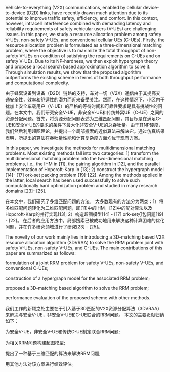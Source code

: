 Vehicle-to-everything (V2X) communications, enabled by cellular device-to-device (D2D) links, have recently drawn much attention due to its potential to improve traffic safety, efficiency, and comfort. In this context, however, intracell interference combined with demanding latency and reliability requirements of safety vehicular users (V-UEs) are challenging issues. In this paper, we study a resource allocation problem among safety V-UEs, non-safety V-UEs, and conventional cellular UEs (C-UEs). Firstly, the resource allocation problem is formulated as a three-dimensional matching problem, where the objective is to maximize the total throughput of non-safety V-UEs on condition of satisfying the requirements on C-UEs and on safety V-UEs. Due to its NP-hardness, we then exploit hypergraph theory and propose a local search based approximation algorithm to solve it. Through simulation results, we show that the proposed algorithm outperforms the existing scheme in terms of both throughput performance and computational complexity.


由于蜂窝设备到设备（D2D）链路的支持，车对一切（V2X）通信由于其提高交通安全性，效率和舒适性的潜力而近来备受关注。然而，在这种情况下，小区内干扰加上安全车载用户（V-UE）的严格的等待时间和可靠性要求是具有挑战性的问题。在本文中，我们研究安全V-UE，非安全V-UE和传统蜂窝UE（C-UE）之间的资源分配问题。首先，将资源分配问题表述为三维匹配问题，其目标是在满足C-UE和安全V-UE的要求的条件下最大化非安全V-UE的总吞吐量。由于其NP硬度，我们然后利用超图理论，并提出一个局部搜索的近似算法来解决它。通过仿真结果表明，所提出的算法在吞吐量性能和计算复杂度方面均优于现有方案。



In this paper, we investigate the methods for multidimensional matching problems. Most existing methods fall into two categories: 1) transform the multidimensional matching problem into the two-dimensional matching problems, i.e., the IHM in [11], the pairing algorithm in [12], and the parallel implementation of Hopcroft-Karp in [13]; 2) construct the hypergraph model [14]- [17] ork-set packing problem [19]-[22]. Among the methods applied in the latter, local search has been used successfully to solve such computationally hard optimization problem and studied in many research domains [23]- [25].


在本文中，我们研究了多维匹配问题的方法。 大多数现有的方法分为两类：1）将多维匹配问题转化为二维匹配问题，即[11]中的IHM，[12]中的配对算法以及Hopcroft-Karp的并行实现[13]; 2）构造超图模型[14] - [17] ork-set打包问题[19] - [22]。 在后者的应用方法中，局部搜索已被成功地用来解决这种计算困难的优化问题，并在许多研究领域进行了研究[23] - [25]。


The novelty of our work mainly lies in introducing a 3D-matching based V2X resource allocation algorithm (3DVRAA) to solve the RRM problem joint with safety V-UEs, non-safety V-UEs, and C-UEs. The main contributions of this paper are summarized as follows:

formulation of a joint RRM problem for safety V-UEs, non-safety V-UEs, and conventional C-UEs;

construction of a hypergraph model for the associated RRM problem;

proposed a 3D-matching based algorithm to solve the RRM problem;

performance evaluation of the proposed scheme with other methods.

我们工作的新颖之处主要在于引入基于3D匹配的V2X资源分配算法（3DVRAA）来解决与安全V-UE，非安全V-UE和C-UE联合的RRM问题。 本文的主要贡献归纳如下：

为安全V-UE，非安全V-UE和传统C-UE制定联合RRM问题;

为相关RRM问题构建超图模型;

提出了一种基于三维匹配的算法来解决RRM问题;

用其他方法对该方案进行绩效评估。